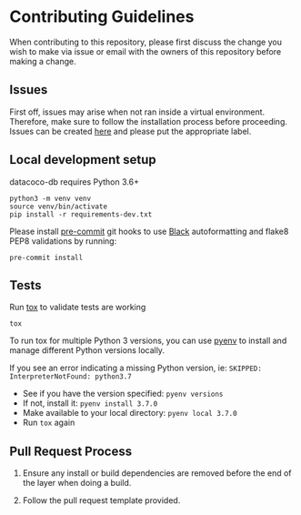 # Contributing Guidelines

When contributing to this repository, please first discuss the change you wish to make via issue
or email with the owners of this repository before making a change. 

## Issues

First off, issues may arise when not ran inside a virtual environment.
Therefore, make sure to follow the installation process before proceeding.
Issues can be created [here](https://github.com/equinoxfitness/maximilian/issues/new) and please put the appropriate label.

## Local development setup

datacoco-db requires Python 3.6+

```
python3 -m venv venv
source venv/bin/activate
pip install -r requirements-dev.txt

```

Please install [pre-commit](https://pre-commit.com) git hooks to use [Black](https://black.readthedocs.io/en/stable/) autoformatting and flake8 PEP8 validations by running:

```
pre-commit install

```

## Tests
Run [tox](https://tox.readthedocs.io/en/latest/) to validate tests are working

```
tox
```

To run tox for multiple Python 3 versions, you can use [pyenv](https://github.com/pyenv/pyenv) to install and manage different Python versions locally.

If you see an error indicating a missing Python version, ie:
`SKIPPED: InterpreterNotFound: python3.7`

- See if you have the version specified: `pyenv versions`
- If not, install it: `pyenv install 3.7.0`
- Make available to your local directory: `pyenv local 3.7.0`
- Run `tox` again

## Pull Request Process

1.  Ensure any install or build dependencies are removed before the end of the layer when doing a
    build.

2.  Follow the pull request template provided.